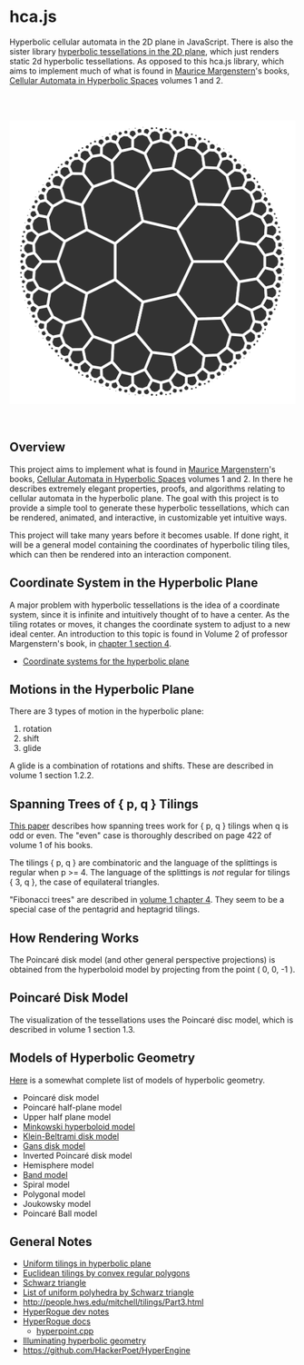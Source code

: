 # hca.js

Hyperbolic cellular automata in the 2D plane in JavaScript. There is
also the sister library
[hyperbolic tessellations in the 2D plane](https://github.com/lancejpollard/ht.js),
which just renders static 2d hyperbolic tessellations. As opposed to
this hca.js library, which aims to implement much of what is found in
[Maurice Margenstern](http://www.lita.univ-lorraine.fr/~margens/)'s
books,
[Cellular Automata in Hyperbolic Spaces](https://www.amazon.com/Cellular-Automata-Hyperbolic-Spaces-Implementations/dp/1933153067)
volumes 1 and 2.

<br/>
<br/>
<p align='center'>
  <img src='https://github.com/lancejpollard/hca.js/blob/make/7.png?raw=true' height='500'>
</p>
<br/>

## Overview

This project aims to implement what is found in
[Maurice Margenstern](http://www.lita.univ-lorraine.fr/~margens/)'s
books,
[Cellular Automata in Hyperbolic Spaces](https://www.amazon.com/Cellular-Automata-Hyperbolic-Spaces-Implementations/dp/1933153067)
volumes 1 and 2. In there he describes extremely elegant properties,
proofs, and algorithms relating to cellular automata in the hyperbolic
plane. The goal with this project is to provide a simple tool to
generate these hyperbolic tessellations, which can be rendered,
animated, and interactive, in customizable yet intuitive ways.

This project will take many years before it becomes usable. If done
right, it will be a general model containing the coordinates of
hyperbolic tiling tiles, which can then be rendered into an interaction
component.

## Coordinate System in the Hyperbolic Plane

A major problem with hyperbolic tessellations is the idea of a
coordinate system, since it is infinite and intuitively thought of to
have a center. As the tiling rotates or moves, it changes the coordinate
system to adjust to a new ideal center. An introduction to this topic is
found in Volume 2 of professor Margenstern's book, in
[chapter 1 section 4](https://books.google.com/books?id=eEgvfic3A4kC&lpg=PP1&pg=PA70#v=onepage&q&f=false).

- [Coordinate systems for the hyperbolic plane](https://en.wikipedia.org/wiki/Coordinate_systems_for_the_hyperbolic_plane)

## Motions in the Hyperbolic Plane

There are 3 types of motion in the hyperbolic plane:

1. rotation
1. shift
1. glide

A glide is a combination of rotations and shifts. These are described in
volume 1 section 1.2.2.

## Spanning Trees of { p, q } Tilings

[This paper](https://arxiv.org/pdf/0911.4040.pdf) describes how spanning
trees work for { p, q } tilings when q is odd or even. The "even" case
is thoroughly described on page 422 of volume 1 of his books.

The tilings { p, q } are combinatoric and the language of the splittings
is regular when p >= 4. The language of the splittings is _not_ regular
for tilings { 3, q }, the case of equilateral triangles.

"Fibonacci trees" are described in
[volume 1 chapter 4](https://books.google.com/books?id=wGjX1PpFqjAC&lpg=PP1&pg=PA151#v=onepage&q&f=false).
They seem to be a special case of the pentagrid and heptagrid tilings.

## How Rendering Works

The Poincaré disk model (and other general perspective projections) is
obtained from the hyperboloid model by projecting from the point ( 0, 0,
-1 ).

## Poincaré Disk Model

The visualization of the tessellations uses the Poincaré disc model,
which is described in volume 1 section 1.3.

## Models of Hyperbolic Geometry

[Here](http://roguetemple.com/z/hyper/models.php) is a somewhat complete
list of models of hyperbolic geometry.

- Poincaré disk model
- Poincaré half-plane model
- Upper half plane model
- [Minkowski hyperboloid model](https://en.wikipedia.org/wiki/Hyperboloid_model)
- [Klein-Beltrami disk model](https://en.wikipedia.org/wiki/Beltrami%E2%80%93Klein_model)
- [Gans disk model](https://en.wikipedia.org/wiki/Hyperbolic_geometry#The_Gans_model)
- Inverted Poincaré disk model
- Hemisphere model
- [Band model](https://en.wikipedia.org/wiki/Band_model)
- Spiral model
- Polygonal model
- Joukowsky model
- Poincaré Ball model

## General Notes

- [Uniform tilings in hyperbolic plane](https://en.wikipedia.org/wiki/Uniform_tilings_in_hyperbolic_plane)
- [Euclidean tilings by convex regular polygons](https://en.wikipedia.org/wiki/Euclidean_tilings_by_convex_regular_polygons)
- [Schwarz triangle](https://en.wikipedia.org/wiki/Schwarz_triangle)
- [List of uniform polyhedra by Schwarz triangle](https://en.wikipedia.org/wiki/List_of_uniform_polyhedra_by_Schwarz_triangle)
- http://people.hws.edu/mitchell/tilings/Part3.html
- [HyperRogue dev notes](http://www.roguetemple.com/z/hyper/dev.php)
- [HyperRogue docs](https://zenorogue.github.io/hyperrogue-doc/)
  - [hyperpoint.cpp](https://github.com/zenorogue/hyperrogue/blob/master/hyperpoint.cpp)
- [Illuminating hyperbolic geometry](https://www.youtube.com/watch?v=eGEQ_UuQtYs)
- https://github.com/HackerPoet/HyperEngine
